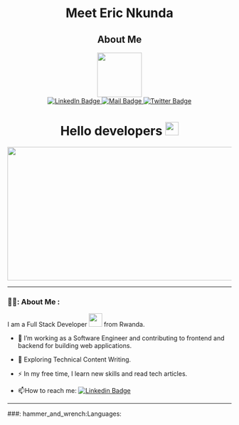 <h1 align="center" color="blue">Meet Eric Nkunda</h1>

<h2 align="center">About Me</h2>
<div id="header" align="center">
  <img src="https://media.giphy.com/media/RKXnuEzs2KKBqa0K0B/giphy.gif" width="100"/>
  <div id="badges">
    <a href="www.linkedin.com/in/nkundimana-eric-14b11b224" target="_blank">
        <img src="https://img.shields.io/badge/LinkedIn-blue?style=for-the-badge&logo=linkedin&logoColor=white" alt="LinkedIn Badge"/>
    <a>
      <a href ="macnkunda@gmail.com">
        <img src="https://img.shields.io/badge/mail-red?style=for-the-badge&logo=mail&logoColor=white" alt="Mail Badge"/>
      </a>
      <a href="#">
        <img src="https://img.shields.io/badge/Twitter-blue?style=for-the-badge&logo=twitter&logoColor=white" alt="Twitter Badge"/>
      </a>
</div>
<img src="https://komarev.com/ghpvc/?username=your-github-username&style=flat-square&color=blue" alt=""/>
<h1>
  Hello developers
  <img src="https://media.giphy.com/media/hvRJCLFzcasrR4ia7z/giphy.gif" width="30px"/>
</h1>      
</div>
<div align="center">
  <img src="https://media.giphy.com/media/dWesBcTLavkZuG35MI/giphy.gif" width="600" height="300"/>
</div>
      
---

### 👨‍🦲: About Me :
I am a Full Stack Developer <img src="https://media.giphy.com/media/WUlplcMpOCEmTGBtBW/giphy.gif" width="30"> from Rwanda.
- :telescope: I’m working as a Software Engineer and contributing to frontend and backend for building web applications.

- :seedling: Exploring Technical Content Writing.

- :zap: In my free time, I learn new skills and read tech articles.

- :mailbox:How to reach me: [![Linkedin Badge](https://img.shields.io/badge/LinkedIn-blue?style=flat&logo=Linkedin&logoColor=white)](www.linkedin.com/in/nkundimana-eric-14b11b224)
---
###: hammer_and_wrench:Languages:

